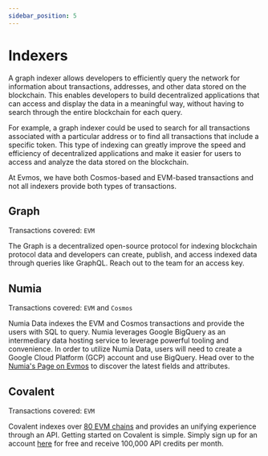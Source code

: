 ```yaml
---
sidebar_position: 5
---
```


# Indexers

A graph indexer allows developers to efficiently query the network for information about transactions, addresses,
and other data stored on the blockchain. This enables developers to build decentralized applications that can access
 and display the data in a meaningful way, without having to search through the entire blockchain for each query.

For example, a graph indexer could be used to search for all transactions associated with a particular address or to
 find all transactions that include a specific token. This type of indexing can greatly improve the speed and efficiency
  of decentralized applications and make it easier for users to access and analyze the data stored on the blockchain.

<!-- TODO Link the transactions to their right page -->

At Evmos, we have both Cosmos-based and EVM-based transactions and not all indexers provide both types of transactions.

## Graph

Transactions covered: `EVM`

The Graph is a decentralized open-source protocol for indexing blockchain protocol data and developers can create, publish,
and access indexed data through queries like GraphQL. Reach out to the team for an access key.

## Numia

Transactions covered: `EVM` and `Cosmos`

Numia Data indexes the EVM and Cosmos transactions and provide the users with SQL to query. Numia leverages Google BigQuery
as an intermediary data hosting service to leverage powerful tooling and convenience. In order to utilize Numia Data, users
will need to create a Google Cloud Platform (GCP) account and use BigQuery. Head over to the
[Numia's Page on Evmos](https://docs.numia.xyz/using-numia/chains/evmos) to discover the latest fields and attributes.

## Covalent

Transactions covered: `EVM`

Covalent indexes over [80 EVM chains](https://www.covalenthq.com/docs/networks/) and provides an unifying experience through
an API. Getting started on Covalent is simple. Simply sign up for an account [here](https://www.covalenthq.com/platform/#/auth/register)
for free and receive 100,000 API credits per month.
